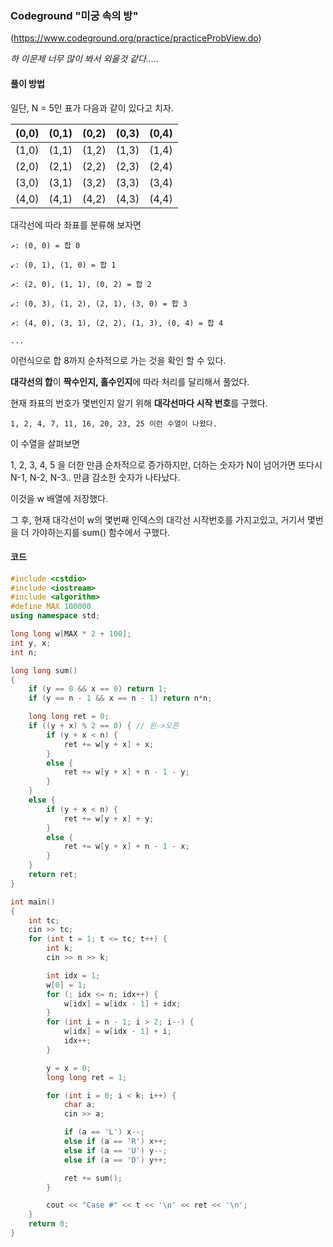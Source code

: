 ### Codeground "미궁 속의 방"
(https://www.codeground.org/practice/practiceProbView.do)


*하 이문제 너무 많이 봐서 외울것 같다.....*


#### 풀이 방법

일단, N = 5인 표가 다음과 같이 있다고 치자. 

| (0,0) | (0,1) | (0,2) | (0,3) | (0,4) |
|-------|-------|-------|-------|-------|
| (1,0) | (1,1) | (1,2) | (1,3) | (1,4) |
| (2,0) | (2,1) | (2,2) | (2,3) | (2,4) |
| (3,0) | (3,1) | (3,2) | (3,3) | (3,4) |
| (4,0) | (4,1) | (4,2) | (4,3) | (4,4) |

대각선에 따라 좌표를 분류해 보자면 

    ↗: (0, 0) = 합 0
    
    ↙: (0, 1), (1, 0) = 합 1

    ↗: (2, 0), (1, 1), (0, 2) = 합 2
    
    ↙: (0, 3), (1, 2), (2, 1), (3, 0) = 합 3
    
    ↗: (4, 0), (3, 1), (2, 2), (1, 3), (0, 4) = 합 4
    
    ...

이런식으로 합 8까지 순차적으로 가는 것을 확인 할 수 있다.

**대각선의 합**이 **짝수인지, 홀수인지**에 따라 처리를 달리해서 풀었다.

현재 좌표의 번호가 몇번인지 알기 위해 **대각선마다 시작 번호**를 구했다.

    1, 2, 4, 7, 11, 16, 20, 23, 25 이런 수열이 나왔다.

이 수열을 살펴보면 

1, 2, 3, 4, 5 을 더한 만큼 순차적으로 증가하지만, 더하는 숫자가 N이 넘어가면 또다시 N-1, N-2, N-3.. 만큼 감소한 숫자가 나타났다.

이것을 w 배열에 저장했다.

그 후, 현재 대각선이 w의 몇번째 인덱스의 대각선 시작번호를 가지고있고, 거기서 몇번을 더 가야하는지를 sum() 함수에서 구했다.

#### 코드
```cpp
#include <cstdio>
#include <iostream>
#include <algorithm>
#define MAX 100000
using namespace std;

long long w[MAX * 2 + 100];
int y, x;
int n;

long long sum()
{
	if (y == 0 && x == 0) return 1;
	if (y == n - 1 && x == n - 1) return n*n;

	long long ret = 0;
	if ((y + x) % 2 == 0) { // 왼->오른
		if (y + x < n) {
			ret += w[y + x] + x;
		}
		else {
			ret += w[y + x] + n - 1 - y;
		}
	}
	else {
		if (y + x < n) {
			ret += w[y + x] + y;
		}
		else {
			ret += w[y + x] + n - 1 - x;
		}
	}
	return ret;
}

int main()
{
	int tc;
	cin >> tc;
	for (int t = 1; t <= tc; t++) {
		int k;
		cin >> n >> k;

		int idx = 1;
		w[0] = 1;
		for (; idx <= n; idx++) {
			w[idx] = w[idx - 1] + idx;
		}
		for (int i = n - 1; i > 2; i--) {
			w[idx] = w[idx - 1] + i;
			idx++;
		}

		y = x = 0;
		long long ret = 1;

		for (int i = 0; i < k; i++) {
			char a;
			cin >> a;

			if (a == 'L') x--;
			else if (a == 'R') x++;
			else if (a == 'U') y--;
			else if (a == 'D') y++;

			ret += sum();
		}

		cout << "Case #" << t << '\n' << ret << '\n';
	}
	return 0;
}
```

